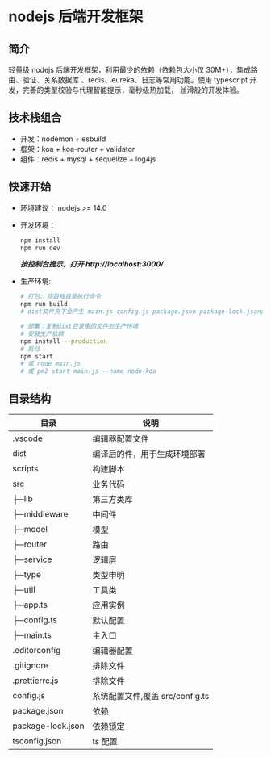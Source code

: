 # nodejs 后端开发框架

## 简介

轻量级 nodejs 后端开发框架，利用最少的依赖（依赖包大小仅 30M+），集成路由、验证、关系数据库
、redis、eureka、日志等常用功能。使用 typescript 开发，完善的类型校验与代理智能提示，毫秒级热加载，
丝滑般的开发体验。

## 技术栈组合

- 开发：nodemon + esbuild
- 框架：koa + koa-router + validator
- 组件：redis + mysql + sequelize + log4js

## 快速开始

- 环境建议： nodejs >= 14.0
- 开发环境：

  ```bash
  npm install
  npm run dev
  ```

  **_按控制台提示，打开 http://localhost:3000/_**

- 生产环境:

  ```bash
  # 打包: 项目根目录执行命令
  npm run build
  # dist文件夹下会产生 main.js config.js package.json package-lock.json四个文件
  ```

  ```bash
  # 部署：复制dist目录里的文件到生产环境
  # 安装生产依赖
  npm install --production
  # 启动
  npm start
  # 或 node main.js
  # 或 pm2 start main.js --name node-koa
  ```

## 目录结构

| 目录              | 说明                            |
| ----------------- | ------------------------------- |
| .vscode           | 编辑器配置文件                  |
| dist              | 编译后的件，用于生成环境部署    |
| scripts           | 构建脚本                        |
| src               | 业务代码                        |
| ├─lib             | 第三方类库                      |
| ├─middleware      | 中间件                          |
| ├─model           | 模型                            |
| ├─router          | 路由                            |
| ├─service         | 逻辑层                          |
| ├─type            | 类型申明                        |
| ├─util            | 工具类                          |
| ├─app.ts          | 应用实例                        |
| ├─config.ts       | 默认配置                        |
| ├─main.ts         | 主入口                          |
| .editorconfig     | 编辑器配置                      |
| .gitignore        | 排除文件                        |
| .prettierrc.js    | 排除文件                        |
| config.js         | 系统配置文件,覆盖 src/config.ts |
| package.json      | 依赖                            |
| package-lock.json | 依赖锁定                        |
| tsconfig.json     | ts 配置                         |
